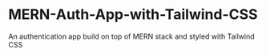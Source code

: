 # MERN-Auth-App-with-Tailwind-CSS
An authentication app build on top of MERN stack and styled with Tailwind CSS
